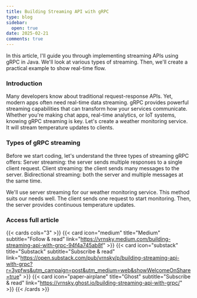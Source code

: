 ```yaml
---
title: Building Streaming API with gRPC
type: blog
sidebar:
  open: true
date: 2025-02-21
comments: true
---
```


In this article, I'll guide you through implementing streaming APIs using gRPC in Java.
We'll look at various types of streaming. Then, we'll create a practical example to show real-time flow.

### Introduction
Many developers know about traditional request-response APIs. Yet, modern apps often need real-time
data streaming. gRPC provides powerful streaming capabilities that can transform how your services communicate.
Whether you're making chat apps, real-time analytics, or IoT systems, knowing gRPC streaming is key.
Let's create a weather monitoring service. It will stream temperature updates to clients.

### Types of gRPC streaming
Before we start coding, let's understand the three types of streaming gRPC offers:
Server streaming: the server sends multiple responses to a single client request.
Client streaming: the client sends many messages to the server.
Bidirectional streaming: both the server and multiple messages at the same time.

We'll use server streaming for our weather monitoring service. This method suits our needs well.
The client sends one request to start monitoring. Then, the server provides continuous temperature updates.

### Access full article
{{< cards cols="3" >}}
{{< card icon="medium" title="Medium" subtitle="Follow & read" link="https://vrnsky.medium.com/building-streaming-api-with-grpc-94f4a745ab8f" >}}
{{< card icon="substack" title="Substack" subtitle="Subscribe & read" link="https://open.substack.com/pub/vrnsky/p/building-streaming-api-with-grpc?r=3ypfws&utm_campaign=post&utm_medium=web&showWelcomeOnShare=true"  >}}
{{< card icon="paper-airplane" title="Ghost" subtitle="Subscribe & read" link="https://vrnsky.ghost.io/building-streaming-api-with-grpc/"  >}}
{{< /cards >}}
